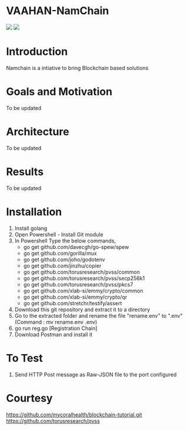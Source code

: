 # VAAHAN-NamChain  
![](https://img.shields.io/badge/Vaahan--NamChain-WIP-blue.svg) 
![](https://img.shields.io/badge/madeby-Ramaguru-blue.svg)


# Introduction
Namchain is a intiative to bring Blockchain based solutions

# Goals and Motivation

To be updated

# Architecture

To be updated

# Results

To be updated

# Installation
1. Install golang 
2. Open Powershell - Install Git module 
3. In Powershell Type the below commands,
    - go get github.com/davecgh/go-spew/spew
    - go get github.com/gorilla/mux
    - go get github.com/joho/godotenv
    - go get github.com/jinzhu/copier
    - go get github.com/torusresearch/pvss/common
    - go get github.com/torusresearch/pvss/secp256k1
    - go get github.com/torusresearch/pvss/pkcs7
    - go get github.com/xlab-si/emmy/crypto/common
    - go get github.com/xlab-si/emmy/crypto/qr
    - go get github.com/stretchr/testify/assert
4. Download this git repository and extract it to a directory
5. Go to the extracted folder and rename the file "rename.env" to ".env" (Command : mv rename.env .env)
6. go run reg.go [Registration Chain]
7. Download Postman and install it

# To Test
1. Send HTTP Post message as Raw-JSON file to the port configured

# Courtesy
https://github.com/mycoralhealth/blockchain-tutorial.git
https://github.com/torusresearch/pvss
